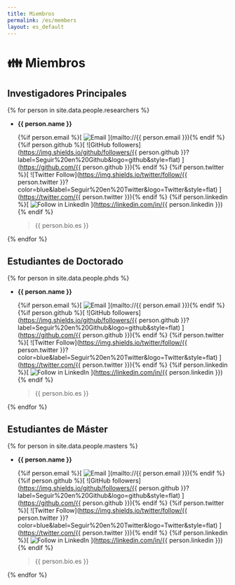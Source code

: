 ```yaml
---
title: Miembros
permalink: /es/members
layout: es_default
---
```


# 👪 Miembros

## Investigadores Principales

{% for person in site.data.people.researchers %}

- **{{ person.name }}**

    {%if person.email %}[ ![Email](https://img.shields.io/badge/Contactar-por_email-yellowgreen?logo=gmail) ](mailto://{{ person.email }}){% endif %}
    {%if person.github %}[ ![GitHub followers](https://img.shields.io/github/followers/{{ person.github }}?label=Seguir%20en%20Github&logo=github&style=flat) ](https://github.com/{{ person.github }}){% endif %}
    {%if person.twitter %}[ ![Twitter Follow](https://img.shields.io/twitter/follow/{{ person.twitter }}?color=blue&label=Seguir%20en%20Twitter&logo=Twitter&style=flat) ](https://twitter.com/{{ person.twitter }}){% endif %}
    {%if person.linkedin %}[ ![Follow in LinkedIn](https://img.shields.io/badge/Seguir%20en-LinkedIn-red?logo=linkedin) ](https://linkedin.com/in/{{ person.linkedin }}){% endif %}

    > {{ person.bio.es }}

{% endfor %}

## Estudiantes de Doctorado

{% for person in site.data.people.phds %}

- **{{ person.name }}**

    {%if person.email %}[ ![Email](https://img.shields.io/badge/Contactar-por_email-yellowgreen?logo=gmail) ](mailto://{{ person.email }}){% endif %}
    {%if person.github %}[ ![GitHub followers](https://img.shields.io/github/followers/{{ person.github }}?label=Seguir%20en%20Github&logo=github&style=flat) ](https://github.com/{{ person.github }}){% endif %}
    {%if person.twitter %}[ ![Twitter Follow](https://img.shields.io/twitter/follow/{{ person.twitter }}?color=blue&label=Seguir%20en%20Twitter&logo=Twitter&style=flat) ](https://twitter.com/{{ person.twitter }}){% endif %}
    {%if person.linkedin %}[ ![Follow in LinkedIn](https://img.shields.io/badge/Seguir%20en-LinkedIn-red?logo=linkedin) ](https://linkedin.com/in/{{ person.linkedin }}){% endif %}

    > {{ person.bio.es }}

{% endfor %}

## Estudiantes de Máster

{% for person in site.data.people.masters %}

- **{{ person.name }}**

    {%if person.email %}[ ![Email](https://img.shields.io/badge/Contactar-por_email-yellowgreen?logo=gmail) ](mailto://{{ person.email }}){% endif %}
    {%if person.github %}[ ![GitHub followers](https://img.shields.io/github/followers/{{ person.github }}?label=Seguir%20en%20Github&logo=github&style=flat) ](https://github.com/{{ person.github }}){% endif %}
    {%if person.twitter %}[ ![Twitter Follow](https://img.shields.io/twitter/follow/{{ person.twitter }}?color=blue&label=Seguir%20en%20Twitter&logo=Twitter&style=flat) ](https://twitter.com/{{ person.twitter }}){% endif %}
    {%if person.linkedin %}[ ![Follow in LinkedIn](https://img.shields.io/badge/Seguir%20en-LinkedIn-red?logo=linkedin) ](https://linkedin.com/in/{{ person.linkedin }}){% endif %}

    > {{ person.bio.es }}

{% endfor %}
